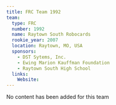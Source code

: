 ```yaml
---
title: FRC Team 1992
team:
  type: FRC
  number: 1992
  name: Raytown South Robocards
  rookie_year: 2007
  location: Raytown, MO, USA
  sponsors:
    - DST Sytems, Inc.
    - Ewing Marion Kauffman Foundation
    - Raytown South High School
  links:
    Website: 
---
```

No content has been added for this team